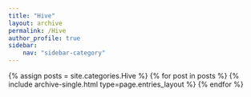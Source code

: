 ```yaml
---
title: "Hive"
layout: archive
permalink: /Hive
author_profile: true
sidebar:
    nav: "sidebar-category"
---
```



{% assign posts = site.categories.Hive %}
{% for post in posts %} {% include archive-single.html type=page.entries_layout %} {% endfor %}

